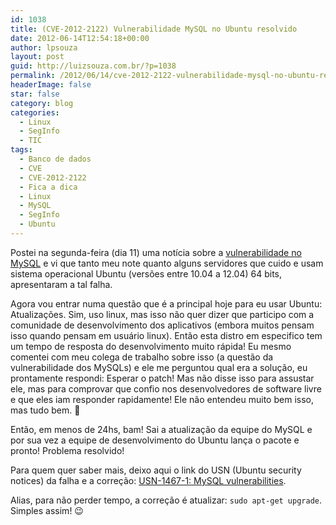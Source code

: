 ```yaml
---
id: 1038
title: (CVE-2012-2122) Vulnerabilidade MySQL no Ubuntu resolvido
date: 2012-06-14T12:54:18+00:00
author: lpsouza
layout: post
guid: http://luizsouza.com.br/?p=1038
permalink: /2012/06/14/cve-2012-2122-vulnerabilidade-mysql-no-ubuntu-resolvido/
headerImage: false
star: false
category: blog
categories:
  - Linux
  - SegInfo
  - TIC
tags:
  - Banco de dados
  - CVE
  - CVE-2012-2122
  - Fica a dica
  - Linux
  - MySQL
  - SegInfo
  - Ubuntu
---
```

Postei na segunda-feira (dia 11) uma notícia sobre a [vulnerabilidade no MySQL](http://luizsouza.com.br/2012/06/11/falha-no-mysql-permite-acesso-mesmo-com-senha-incorreta/) e vi que tanto meu note quanto alguns servidores que cuido e usam sistema operacional Ubuntu (versões entre 10.04 a 12.04) 64 bits, apresentaram a tal falha.

Agora vou entrar numa questão que é a principal hoje para eu usar Ubuntu: Atualizações. Sim, uso linux, mas isso não quer dizer que participo com a comunidade de desenvolvimento dos aplicativos (embora muitos pensam isso quando pensam em usuário linux). Então esta distro em especifico tem um tempo de resposta do desenvolvimento muito rápida! Eu mesmo comentei com meu colega de trabalho sobre isso (a questão da vulnerabilidade dos MySQLs) e ele me perguntou qual era a solução, eu prontamente respondi: Esperar o patch! Mas não disse isso para assustar ele, mas para comprovar que confio nos desenvolvedores de software livre e que eles iam responder rapidamente! Ele não entendeu muito bem isso, mas tudo bem. 🙂

Então, em menos de 24hs, bam! Sai a atualização da equipe do MySQL e por sua vez a equipe de desenvolvimento do Ubuntu lança o pacote e pronto! Problema resolvido!

Para quem quer saber mais, deixo aqui o link do USN (Ubuntu security notices) da falha e a correção: <a title="USN-1467-1: MySQL vulnerabilities" href="http://www.ubuntu.com/usn/usn-1467-1/" target="_blank">USN-1467-1: MySQL vulnerabilities</a>.

Alias, para não perder tempo, a correção é atualizar: `sudo apt-get upgrade`. Simples assim! 😉
